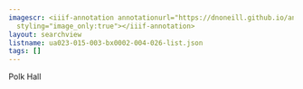```yaml
---
imagescr: <iiif-annotation annotationurl="https://dnoneill.github.io/annotate/annotations/ua023-015-003-bx0002-004-026-002.json"
  styling="image_only:true"></iiif-annotation>
layout: searchview
listname: ua023-015-003-bx0002-004-026-list.json
tags: []
---
```

Polk Hall